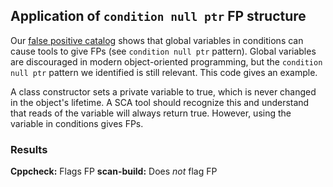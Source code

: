 ## Application of `condition null ptr` FP structure

Our [false positive catalog](https://github.iu.edu/SEDS/mangrove/wiki/FP-Catalog) shows that global variables in conditions can cause tools to give FPs (see `condition null ptr` pattern). Global variables are discouraged in modern object-oriented programming, but the `condition null ptr` pattern we identified is still relevant. This code gives an example.

A class constructor sets a private variable to true, which is never changed in the object's lifetime. A SCA tool should recognize this and understand that reads of the variable will always return true. However, using the variable in conditions gives FPs.

### Results

**Cppcheck:** Flags FP
**scan-build:** Does *not* flag FP